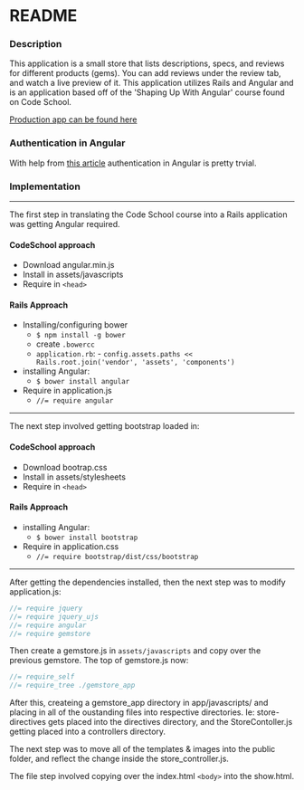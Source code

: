 # README
### Description
This application is a small store that lists descriptions, specs, and reviews for different products (gems). You can add reviews under the review tab, and watch a live preview of it. This application utilizes Rails and Angular and is an application based off of the 'Shaping Up With Angular' course found on Code School.

[Production app can be found here](https://guarded-shelf-9201.herokuapp.com/)

### Authentication in Angular
With help from [this article](https://medium.com/opinionated-angularjs/techniques-for-authentication-in-angularjs-applications-7bbf0346acec) authentication in Angular is pretty trvial.


### Implementation
------
The first step in translating the Code School course into a Rails application was getting Angular required.

#### CodeSchool approach
- Download angular.min.js
- Install in assets/javascripts
- Require in `<head>`
	
#### Rails Approach
- Installing/configuring bower 
	- `$ npm install -g bower`
  - create `.bowercc`
  - `application.rb`:
		- `config.assets.paths << Rails.root.join('vendor', 'assets', 'components')`
- installing Angular: 
	- `$ bower install angular`
- Require in application.js
	- `//= require angular`

-----
The next step involved getting bootstrap loaded in:

#### CodeSchool approach
- Download bootrap.css
- Install in assets/stylesheets
- Require in `<head>`
	
#### Rails Approach
- installing Angular: 
	- `$ bower install bootstrap`
- Require in application.css
	- `//= require bootstrap/dist/css/bootstrap`
	
----
After getting the dependencies installed, then the next step was to modify application.js:
```js
//= require jquery
//= require jquery_ujs
//= require angular
//= require gemstore
````
Then create a gemstore.js in `assets/javascripts` and copy over the previous gemstore. The top of gemstore.js now:
```js
//= require_self
//= require_tree ./gemstore_app
```
After this, createing a gemstore_app directory in app/javascripts/ and placing in all of the oustanding files into respective directories. Ie: store-directives gets placed into the directives directory, and the StoreContoller.js getting placed into a controllers directory.

The next step was to move all of the templates & images into the public folder, and reflect the change inside the store_controller.js.

The file step involved copying over the index.html `<body>` into the show.html.
	


